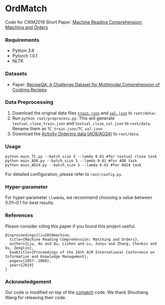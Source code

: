 # OrdMatch
Code for CIKM2019 Short Paper: [Machine Reading Comprehension: Matching and Orders](https://dl.acm.org/doi/abs/10.1145/3357384.3358139)


### Requirements
- Python 3.6
- Pytorch 1.0.1
- NLTK

### Datasets
- Paper: [RecipeQA: A Challenge Dataset for Multimodal Comprehension of Cooking Recipes](https://arxiv.org/abs/1809.00812)


### Data Preprocessing
1. Download the original data files [`train.json`](https://vision.cs.hacettepe.edu.tr/files/recipeqa/train.json) and [`val.json`](https://vision.cs.hacettepe.edu.tr/files/recipeqa/val.json) to `root/data/`.
2. Run ```python root/preprocess.py```. This will generate `textual_cloze_train.json` and `textual_cloze_val.json` to `root/data`. Rename them as `TC_train.json/TC_val.json`.
3. Download the [Activity Ordering data (AO8/AO24)](https://drive.google.com/drive/folders/1D7r5laxXduwnBeN0DSFjqRl4BGyd3gzE?usp=sharing) to `root/data`.

### Usage
```
python main_TC.py --batch_size 5 --lamda 0.01 #for textual cloze task
python main_AO8.py --batch_size 5 --lamda 0.01 #for AO8 task
python main_AO24.py --batch_size 5 --lamda 0.01 #for AO24 task
```
For detailed configuration, please refer to `root/config.py`.

### Hyper-parameter
For hyper-parameter `\lambda`, we recommend choosing a value between 0.01~0.1 for best results.

### References
Please consider citing this paper if you found this project useful.

```
@inproceedings{liu2019machine,
  title={Machine Reading Comprehension: Matching and Orders},
  author={Liu, Ao and Qu, Lizhen and Lu, Junyu and Zhang, Chenbin and Xu, Zenglin},
  booktitle={Proceedings of the 28th ACM International Conference on Information and Knowledge Management},
  pages={2057--2060},
  year={2019}
}
```
### Acknowledgement
Our code is modified on top of the [comatch](https://github.com/shuohangwang/comatch) code. We thank Shuohang Wang for releasing their code.

